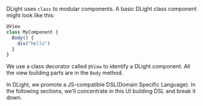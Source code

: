 DLight uses `class` to modular components. A basic DLight class component might look like this:

```js
@View
class MyComponent {
  Body() {
    div("hello")
  }
}
```

We use a class decorator called `@View` to identify a DLight component. All the view building parts are in the `Body` method. 

In DLight, we promote a JS-compatible DSL(Domain Specific Language). In the following sections, we'll concentrate in this UI building DSL and break it down.


